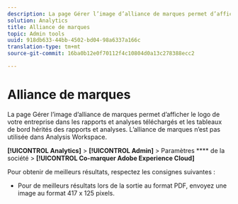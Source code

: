 ```yaml
---
description: La page Gérer l’image d’alliance de marques permet d’afficher le logo de votre société dans les rapports téléchargés.
solution: Analytics
title: Alliance de marques
topic: Admin tools
uuid: 918db633-44bb-4502-bd04-98a6337a166c
translation-type: tm+mt
source-git-commit: 16ba0b12e0f70112f4c10804d0a13c278388ecc2

---
```



# Alliance de marques

La page Gérer l’image d’alliance de marques permet d’afficher le logo de votre entreprise dans les rapports et analyses téléchargés et les tableaux de bord hérités des rapports et analyses. L’alliance de marques n’est pas utilisée dans Analysis Workspace.

**[!UICONTROL Analytics]** &gt; **[!UICONTROL Admin]** &gt; Paramètres **** de la société &gt; **[!UICONTROL Co-marquer Adobe Experience Cloud]**

Pour obtenir de meilleurs résultats, respectez les consignes suivantes :

* Pour de meilleurs résultats lors de la sortie au format PDF, envoyez une image au format 417 x 125 pixels.
